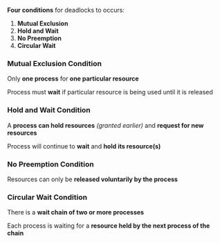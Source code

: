 **Four conditions** for deadlocks to occurs:
1. **Mutual Exclusion**
2. **Hold and Wait**
3. **No Preemption**
4. **Circular Wait**
### Mutual Exclusion Condition
Only **one process** for **one particular resource**

Process must **wait** if particular resource is being used until it is released
### Hold and Wait Condition
A **process can hold resources** *(granted earlier)* and **request for new resources**

Process will continue to **wait** and **hold its resource(s)**
### No Preemption Condition
Resources can only be **released voluntarily by the process**
### Circular Wait Condition
There is a **wait chain of two or more processes**

Each process is waiting for a **resource held by the next process of the chain**
